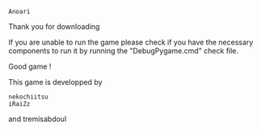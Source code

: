     Anoari


Thank you for downloading

If you are unable to run the game 
please check if you have the necessary components 
to run it by running the "DebugPygame.cmd" check file.


Good game !


This game is developped by 

	nekochiitsu 
	iRaiZz 
and	tremisabdoul

